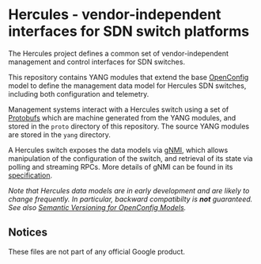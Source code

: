 # Hercules - vendor-independent interfaces for SDN switch platforms


The Hercules project defines a common set of vendor-independent management
and control interfaces for SDN switches.

This repository contains YANG modules that extend the base
[OpenConfig](https://github.com/openconfig/public) model to define the
management data model for Hercules SDN switches, including both
configuration and telemetry.

Management systems interact with a Hercules switch using a set of
[Protobufs](https://developers.google.com/protocol-buffers/)
which are machine generated from the YANG modules, and stored in the
`proto` directory of this repository. The source YANG modules are stored
in the `yang` directory.

A Hercules switch exposes the data models via [gNMI](https://github.com/openconfig/gnmi/),
which allows manipulation of the configuration of the switch, and retrieval
of its state via polling and streaming RPCs. More details of gNMI can
be found in its [specification](https://github.com/openconfig/reference/blob/master/rpc/gnmi/gnmi-specification.md).

*Note that Hercules data models are in early development and are likely
to change frequently. In particular, backward compatibilty is __not__
guaranteed.  See also [Semantic Versioning for OpenConfig Models](http://www.openconfig.net/docs/semver/).*

## Notices

These files are not part of any official Google product.
